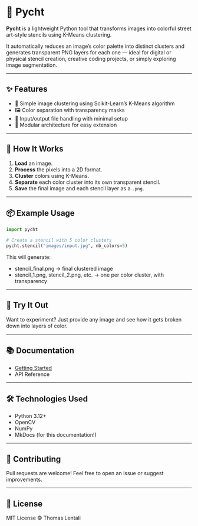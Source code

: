 # 🎨 Pycht

**Pycht** is a lightweight Python tool that transforms images into colorful street art-style stencils using K-Means clustering.

It automatically reduces an image’s color palette into distinct clusters and generates transparent PNG layers for each one — ideal for digital or physical stencil creation, creative coding projects, or simply exploring image segmentation.

---

## ✨ Features

- 🧠 Simple image clustering using Scikit-Learn’s K-Means algorithm  
- 🖼️ Color separation with transparency masks  
- 📁 Input/output file handling with minimal setup  
- 🧰 Modular architecture for easy extension

---

## 🚀 How It Works

1. **Load** an image.
2. **Process** the pixels into a 2D format.
3. **Cluster** colors using K-Means.
4. **Separate** each color cluster into its own transparent stencil.
5. **Save** the final image and each stencil layer as a `.png`.

---

## 📦 Example Usage

```python
import pycht

# Create a stencil with 5 color clusters
pycht.stencil("images/input.jpg", nb_colors=5)
```

This will generate:
- stencil_final.png → final clustered image
- stencil_1.png, stencil_2.png, etc. → one per color cluster, with transparency

---

## 🧪 Try It Out

Want to experiment? Just provide any image and see how it gets broken down into layers of color.

---

## 📚 Documentation

- [Getting Started](getting-started.md)
- API Reference

---

## 🛠️ Technologies Used

- Python 3.12+
- OpenCV
- NumPy
- MkDocs (for this documentation!)

---

## 🙌 Contributing

Pull requests are welcome! Feel free to open an issue or suggest improvements.

---

## 📄 License

MIT License © Thomas Lentali